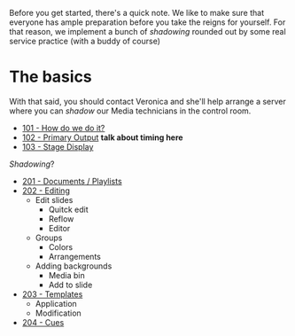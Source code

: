 <!-- TITLE: Training -->
<!-- SUBTITLE: After you're done with this, you shall have domain over the sanctuary screens -->

Before you get started, there's a quick note. We like to make sure that everyone has ample preparation before you take the reigns for yourself. For that reason, we implement a bunch of _shadowing_ rounded out by some real service practice (with a buddy of course)
# The basics
With that said, you should contact Veronica and she'll help arrange a server where you can _shadow_ our Media technicians in the control room.

* [101 - How do we do it?](/media/training-pages/101)
* [102 - Primary Output](/media/training-pages/102) **talk about timing here**
* [103 - Stage Display](/media/training-pages/103)

_Shadowing_?
* [201 - Documents / Playlists](/media/training-pages/201)
* [202 - Editing](/media/training-pages/201)
	* Edit slides
		* Quitck edit
		* Reflow
		* Editor
	* Groups
		* Colors
		* Arrangements
	* Adding backgrounds
		* Media bin
		* Add to slide
* [203 - Templates](/media/training-pages/203)
	* Application
	* Modification
* [204 - Cues](/media/training-pages/204)